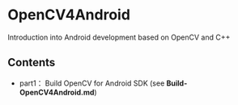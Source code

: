 # OpenCV4Android
Introduction into Android development based on OpenCV and C++
## Contents
* part1： Build OpenCV for Android SDK (see **Build-OpenCV4Android.md**) 
